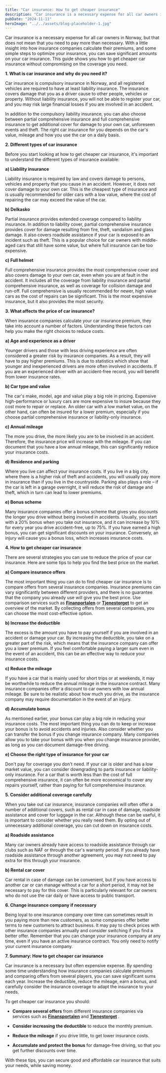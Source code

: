 ```yaml
---
title: "Car insurance: How to get cheaper insurance"
description: "Car insurance is a necessary expense for all car owners in Norway, but that does not mean that you need to pay more than necessary. With a little insight into how insurance companies calculate their premiums, and some simple steps to optimize your insurance, you can save significant amounts on your car insurance. This guide &#8230; Read more"
pubDate: "2024-11-11"
heroImage: "../../assets/blog-placeholder-1.jpg"
---
```


Car insurance is a necessary expense for all car owners in Norway, but that does not mean that you need to pay more than necessary. With a little insight into how insurance companies calculate their premiums, and some simple steps to optimize your insurance, you can save significant amounts on your car insurance. This guide shows you how to get cheaper car insurance without compromising on the coverage you need.

**1. What is car insurance and why do you need it?**

Car insurance is compulsory insurance in Norway, and all registered vehicles are required to have at least liability insurance. The insurance covers damage that you as a driver cause to other people, vehicles or property. Without liability insurance, you will not be able to register your car, and you may risk large financial losses if you are involved in an accident.

In addition to the compulsory liability insurance, you can also choose between partial comprehensive insurance and full comprehensive insurance to get additional cover for damage to your own car, unforeseen events and theft. The right car insurance for you depends on the car's value, mileage and how you use the car on a daily basis.

**2. Different types of car insurance**

Before you start looking at how to get cheaper car insurance, it's important to understand the different types of insurance available:

**a) Liability insurance**

Liability insurance is required by law and covers damage to persons, vehicles and property that you cause in an accident. However, it does not cover damage to your own car. This is the cheapest type of insurance and is usually recommended for older cars with a low value, where the cost of repairing the car may exceed the value of the car.

**b) Delkasko**

Partial insurance provides extended coverage compared to liability insurance. In addition to liability cover, partial comprehensive insurance provides cover for damage resulting from fire, theft, vandalism and glass damage. It also covers roadside assistance if your car is exposed to an incident such as theft. This is a popular choice for car owners with middle-aged cars that still have some value, but where full insurance can be too expensive.

**c) Full helmet**

Full comprehensive insurance provides the most comprehensive cover and also covers damage to your own car, even when you are at fault in the accident. It includes all the coverage from liability insurance and partial comprehensive insurance, as well as coverage for collision damage and run-off. Full comprehensive is usually recommended for newer, high value cars as the cost of repairs can be significant. This is the most expensive insurance, but it also provides the most security.

**3. What affects the price of car insurance?**

When insurance companies calculate your car insurance premium, they take into account a number of factors. Understanding these factors can help you make the right choices to reduce costs.

**a) Age and experience as a driver**

Younger drivers and those with less driving experience are often considered a greater risk by insurance companies. As a result, they will have to pay higher premiums. This is due to statistics which show that younger and inexperienced drivers are more often involved in accidents. If you are an experienced driver with an accident-free record, you will benefit from lower insurance rates.

**b) Car type and value**

The car's make, model, age and value play a big role in pricing. Expensive high-performance or luxury cars are more expensive to insure because they cost more to repair or replace. An older car with a low market value, on the other hand, can often be insured for a lower premium, especially if you choose partial comprehensive insurance or liability-only insurance.

**c) Annual mileage**

The more you drive, the more likely you are to be involved in an accident. Therefore, the insurance price will increase with the mileage. If you can document that you have a low annual mileage, this can significantly reduce your insurance costs.

**d) Residence and parking**

Where you live can affect your insurance costs. If you live in a big city, where there is a higher risk of theft and accidents, you will usually pay more in insurance than if you live in the countryside. Parking also plays a role – if the car is left in a garage overnight, it will reduce the risk of damage and theft, which in turn can lead to lower premiums.

**e) Bonus scheme**

Many insurance companies offer a bonus scheme that gives you discounts the longer you drive without being involved in accidents. Usually, you start with a 20% bonus when you take out insurance, and it can increase by 10% for every year you drive accident-free, up to 75%. If you have earned a high bonus, you can get significant discounts on your insurance. Conversely, an injury will cause you a bonus loss, which increases insurance costs.

**4. How to get cheaper car insurance**

There are several strategies you can use to reduce the price of your car insurance. Here are some tips to help you find the best price on the market.

**a) Compare insurance offers**

The most important thing you can do to find cheaper car insurance is to compare offers from several insurance companies. Insurance premiums can vary significantly between different providers, and there is no guarantee that the company you already use will give you the best price. Use comparison services such as **[Finanportalen](https://www.finansportalen.no)** or **[Tjenestorget](https://www.tjenestetorget.no)** to get an overview of the market. By collecting offers from several companies, you can choose the most cost-effective option.

**b) Increase the deductible**

The excess is the amount you have to pay yourself if you are involved in an accident or damage your car. By increasing the deductible, you take on a greater part of the risk, which means that the insurance company can offer you a lower premium. If you feel comfortable paying a larger sum even in the event of an accident, this can be an effective way to reduce your insurance costs.

**c) Reduce the mileage**

If you have a car that is mainly used for short trips or at weekends, it may be worthwhile to reduce the annual mileage in the insurance contract. Many insurance companies offer a discount to car owners with low annual mileage. Be sure to be realistic about how much you drive, as the insurance company may require documentation in the event of an injury.

**d) Accumulate bonus**

As mentioned earlier, your bonus can play a big role in reducing your insurance costs. The most important thing you can do to keep or increase your bonus is to avoid accidents and injuries. Also consider whether you can transfer the bonus if you change insurance company. Many companies allow you to take your bonus with you when you change insurance provider, as long as you can document damage-free driving.

**e) Choose the right type of insurance for your car**

Don't pay for coverage you don't need. If your car is older and has a low market value, you can consider downgrading to parts insurance or liability-only insurance. For a car that is worth less than the cost of full comprehensive insurance, it can often be more economical to cover any repairs yourself, rather than paying for full comprehensive insurance.

**5. Consider additional coverage carefully**

When you take out car insurance, insurance companies will often offer a number of additional covers, such as rental car in case of damage, roadside assistance and cover for luggage in the car. Although these can be useful, it is important to consider whether you really need them. By opting out of unnecessary additional coverage, you can cut down on insurance costs.

**a) Roadside assistance**

Many car owners already have access to roadside assistance through car clubs such as NAF or through the car's warranty period. If you already have roadside assistance through another agreement, you may not need to pay extra for this through your insurance.

**b) Rental car cover**

Car rental in case of damage can be convenient, but if you have access to another car or can manage without a car for a short period, it may not be necessary to pay for this cover. This is particularly relevant for car owners who do not use the car daily or have access to public transport.

**6. Change insurance company if necessary**

Being loyal to one insurance company over time can sometimes result in you paying more than new customers, as some companies offer better terms to new customers to attract business. It may pay to check prices with other insurance companies annually and consider switching if you find a better offer. Remember that you can change your insurance company at any time, even if you have an active insurance contract. You only need to notify your current insurance company.

**7. Summary: How to get cheaper car insurance**

Car insurance is a necessary but often expensive expense. By spending some time understanding how insurance companies calculate premiums and comparing offers from several players, you can save significant sums each year. Increase the deductible, reduce the mileage, earn a bonus, and carefully consider the insurance coverage to adapt the insurance to your needs.

To get cheaper car insurance you should:

- **Compare several offers** from different insurance companies via services such as **[Finansportalen](https://www.finansportalen.no)** and **[Tjenestorget](https://www.tjenestetorget.no)** .

- **Consider increasing the deductible** to reduce the monthly premium.

- **Reduce the mileage** if you drive little, to get lower insurance costs.

- **Accumulate and protect the bonus** for damage-free driving, so that you get further discounts over time.

With these tips, you can secure good and affordable car insurance that suits your needs, while saving money.